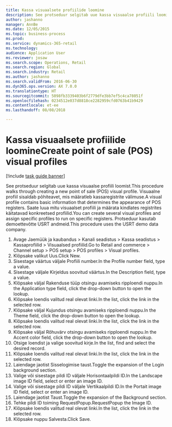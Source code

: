 ```yaml
--- 
title: Kassa visuaalsete profiilide loomine
description: See protseduur selgitab uue kassa visuaalse profiili loomist.
author: jashanno
manager: AnnBe
ms.date: 12/05/2015
ms.topic: business-process
ms.prod: 
ms.service: dynamics-365-retail
ms.technology: 
audience: Application User
ms.reviewer: josaw
ms.search.scope: Operations, Retail
ms.search.region: Global
ms.search.industry: Retail
ms.author: jashanno
ms.search.validFrom: 2016-06-30
ms.dyn365.ops.version: AX 7.0.0
ms.translationtype: HT
ms.sourcegitcommit: 5098fb3339403b6f2779dfe3bb7ef5c4ca78051f
ms.openlocfilehash: 0234512e037d8818ce2282959cfd0763b41b9429
ms.contentlocale: et-ee
ms.lasthandoff: 08/08/2018

---
```

# <a name="create-point-of-sale-pos-visual-profiles"></a><span data-ttu-id="319ec-103">Kassa visuaalsete profiilide loomine</span><span class="sxs-lookup"><span data-stu-id="319ec-103">Create point of sale (POS) visual profiles</span></span>

[!include [task guide banner](../includes/task-guide-banner.md)]

<span data-ttu-id="319ec-104">See protseduur selgitab uue kassa visuaalse profiili loomist.</span><span class="sxs-lookup"><span data-stu-id="319ec-104">This procedure walks through creating a new point of sale (POS) visual profile.</span></span> <span data-ttu-id="319ec-105">Visuaalne profiil sisaldab põhiteavet, mis määratleb kassaregistrite välimuse.</span><span class="sxs-lookup"><span data-stu-id="319ec-105">A visual profile contains basic information that determines the appearance of POS registers.</span></span> <span data-ttu-id="319ec-106">Saate luua mitu visuaalset profiili ja määrata kindlates registrites käitatavad konkreetsed profiilid.</span><span class="sxs-lookup"><span data-stu-id="319ec-106">You can create several visual profiles and assign specific profiles to run on specific registers.</span></span> <span data-ttu-id="319ec-107">Protseduur kasutab demoettevõtte USRT andmeid.</span><span class="sxs-lookup"><span data-stu-id="319ec-107">This procedure uses the USRT demo data company.</span></span>

1. <span data-ttu-id="319ec-108">Avage Jaemüük ja kaubandus > Kanali seadistus > Kassa seadistus > Kassaprofiilid > Visuaalsed profiilid.</span><span class="sxs-lookup"><span data-stu-id="319ec-108">Go to Retail and commerce > Channel setup > POS setup > POS profiles > Visual profiles.</span></span>
2. <span data-ttu-id="319ec-109">Klõpsake valikut Uus.</span><span class="sxs-lookup"><span data-stu-id="319ec-109">Click New.</span></span>
3. <span data-ttu-id="319ec-110">Sisestage väärtus väljale Profiili number.</span><span class="sxs-lookup"><span data-stu-id="319ec-110">In the Profile number field, type a value.</span></span>
4. <span data-ttu-id="319ec-111">Sisestage väljale Kirjeldus soovitud väärtus.</span><span class="sxs-lookup"><span data-stu-id="319ec-111">In the Description field, type a value.</span></span>
5. <span data-ttu-id="319ec-112">Klõpsake väljal Rakenduse tüüp otsingu avamiseks ripploendi nuppu.</span><span class="sxs-lookup"><span data-stu-id="319ec-112">In the Application type field, click the drop-down button to open the lookup.</span></span>
6. <span data-ttu-id="319ec-113">Klõpsake loendis valitud real olevat linki.</span><span class="sxs-lookup"><span data-stu-id="319ec-113">In the list, click the link in the selected row.</span></span>
7. <span data-ttu-id="319ec-114">Klõpsake väljal Kujundus otsingu avamiseks ripploendi nuppu.</span><span class="sxs-lookup"><span data-stu-id="319ec-114">In the Theme field, click the drop-down button to open the lookup.</span></span>
8. <span data-ttu-id="319ec-115">Klõpsake loendis valitud real olevat linki.</span><span class="sxs-lookup"><span data-stu-id="319ec-115">In the list, click the link in the selected row.</span></span>
9. <span data-ttu-id="319ec-116">Klõpsake väljal Rõhuvärv otsingu avamiseks ripploendi nuppu.</span><span class="sxs-lookup"><span data-stu-id="319ec-116">In the Accent color field, click the drop-down button to open the lookup.</span></span>
10. <span data-ttu-id="319ec-117">Otsige loendist ja valige soovitud kirje.</span><span class="sxs-lookup"><span data-stu-id="319ec-117">In the list, find and select the desired record.</span></span>
11. <span data-ttu-id="319ec-118">Klõpsake loendis valitud real olevat linki.</span><span class="sxs-lookup"><span data-stu-id="319ec-118">In the list, click the link in the selected row.</span></span>
12. <span data-ttu-id="319ec-119">Laiendage jaotist Sisselogimise taust.</span><span class="sxs-lookup"><span data-stu-id="319ec-119">Toggle the expansion of the Login background section.</span></span>
13. <span data-ttu-id="319ec-120">Valige või sisestage pildi ID väljale Horisontaalpildi ID.</span><span class="sxs-lookup"><span data-stu-id="319ec-120">In the Landscape image ID field, select or enter an image ID.</span></span>
14. <span data-ttu-id="319ec-121">Valige või sisestage pildi ID väljale Vertikaalpildi ID.</span><span class="sxs-lookup"><span data-stu-id="319ec-121">In the Portait image ID field, select or enter an image ID.</span></span>
15. <span data-ttu-id="319ec-122">Laiendage jaotist Taust.</span><span class="sxs-lookup"><span data-stu-id="319ec-122">Toggle the expansion of the Background section.</span></span>
16. <span data-ttu-id="319ec-123">Tehke pildi ID toiming RequestPopup.</span><span class="sxs-lookup"><span data-stu-id="319ec-123">RequestPopup the Image ID.</span></span>
17. <span data-ttu-id="319ec-124">Klõpsake loendis valitud real olevat linki.</span><span class="sxs-lookup"><span data-stu-id="319ec-124">In the list, click the link in the selected row.</span></span>
18. <span data-ttu-id="319ec-125">Klõpsake nuppu Salvesta.</span><span class="sxs-lookup"><span data-stu-id="319ec-125">Click Save.</span></span>


